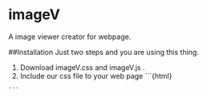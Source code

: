 # imageV
A image viewer creator for webpage.

##Installation
  Just two steps and you are using this thing.
  
  1. Download imageV.css and imageV.js .
  2. Include our css file to your web page 
    ```{html}
      <link rel="stylesheet" href="imageV.css">
    ```
